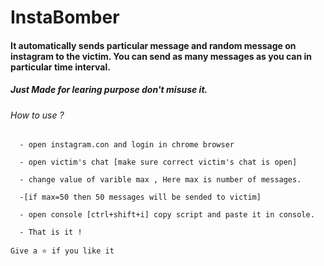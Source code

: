 # InstaBomber

#### It automatically sends particular message and random message on instagram to the victim. You can send as many messages as you can in particular time interval.

##### Just Made for learing purpose don't misuse it. 

<h6>How to use ?</h6>

```
  - open instagram.con and login in chrome browser
  
  - open victim's chat [make sure correct victim's chat is open]
  
  - change value of varible max , Here max is number of messages. 
  
  -[if max=50 then 50 messages will be sended to victim]
  
  - open console [ctrl+shift+i] copy script and paste it in console.
  
  - That is it !

Give a ⭐ if you like it
